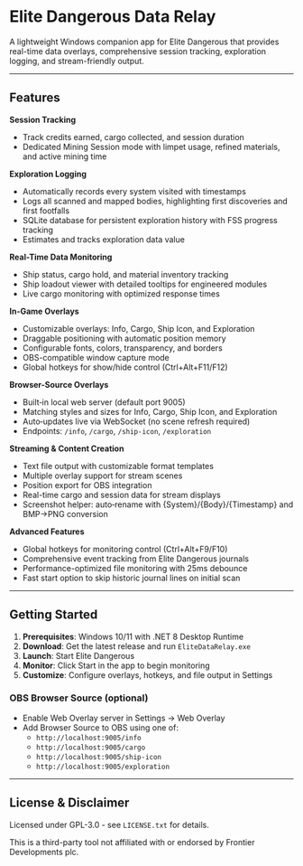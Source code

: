 ﻿# Elite Dangerous Data Relay

A lightweight Windows companion app for Elite Dangerous that provides real-time data overlays, comprehensive session tracking, exploration logging, and stream-friendly output.

---

## Features

**Session Tracking**
- Track credits earned, cargo collected, and session duration
- Dedicated Mining Session mode with limpet usage, refined materials, and active mining time

**Exploration Logging**
- Automatically records every system visited with timestamps
- Logs all scanned and mapped bodies, highlighting first discoveries and first footfalls
- SQLite database for persistent exploration history with FSS progress tracking
- Estimates and tracks exploration data value

**Real-Time Data Monitoring**
- Ship status, cargo hold, and material inventory tracking
- Ship loadout viewer with detailed tooltips for engineered modules
- Live cargo monitoring with optimized response times

**In-Game Overlays**
- Customizable overlays: Info, Cargo, Ship Icon, and Exploration
- Draggable positioning with automatic position memory
- Configurable fonts, colors, transparency, and borders
- OBS-compatible window capture mode
- Global hotkeys for show/hide control (Ctrl+Alt+F11/F12)

**Browser-Source Overlays**
- Built‑in local web server (default port 9005)
- Matching styles and sizes for Info, Cargo, Ship Icon, and Exploration
- Auto‑updates live via WebSocket (no scene refresh required)
- Endpoints: `/info`, `/cargo`, `/ship-icon`, `/exploration`

**Streaming & Content Creation**
- Text file output with customizable format templates
- Multiple overlay support for stream scenes
- Position export for OBS integration
- Real-time cargo and session data for stream displays
- Screenshot helper: auto‑rename with {System}/{Body}/{Timestamp} and BMP→PNG conversion

**Advanced Features**
- Global hotkeys for monitoring control (Ctrl+Alt+F9/F10)
- Comprehensive event tracking from Elite Dangerous journals
- Performance-optimized file monitoring with 25ms debounce
- Fast start option to skip historic journal lines on initial scan

---

## Getting Started

1. **Prerequisites**: Windows 10/11 with .NET 8 Desktop Runtime
2. **Download**: Get the latest release and run `EliteDataRelay.exe`
3. **Launch**: Start Elite Dangerous
4. **Monitor**: Click Start in the app to begin monitoring
5. **Customize**: Configure overlays, hotkeys, and file output in Settings

### OBS Browser Source (optional)
- Enable Web Overlay server in Settings → Web Overlay
- Add Browser Source to OBS using one of:
  - `http://localhost:9005/info`
  - `http://localhost:9005/cargo`
  - `http://localhost:9005/ship-icon`
  - `http://localhost:9005/exploration`

---

## License & Disclaimer

Licensed under GPL-3.0 - see `LICENSE.txt` for details.

This is a third-party tool not affiliated with or endorsed by Frontier Developments plc.
